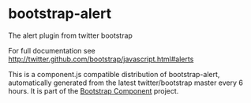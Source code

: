 # bootstrap-alert
The alert plugin from twitter bootstrap

For full documentation see http://twitter.github.com/bootstrap/javascript.html#alerts

This is a component.js compatible distribution of bootstrap-alert, automatically generated
from the latest twitter/bootstrap master every 6 hours. It is part of the <a href="http://github.com/codemix/bootstrap-component">Bootstrap Component</a>
project.
